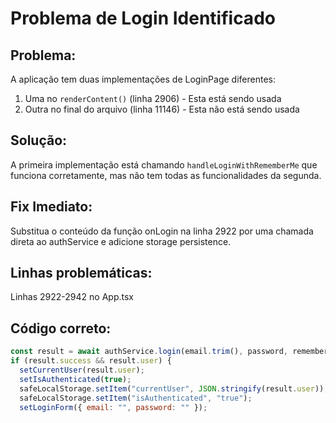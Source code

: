 # Problema de Login Identificado

## Problema:

A aplicação tem duas implementações de LoginPage diferentes:

1. Uma no `renderContent()` (linha 2906) - Esta está sendo usada
2. Outra no final do arquivo (linha 11146) - Esta não está sendo usada

## Solução:

A primeira implementação está chamando `handleLoginWithRememberMe` que funciona corretamente, mas não tem todas as funcionalidades da segunda.

## Fix Imediato:

Substitua o conteúdo da função onLogin na linha 2922 por uma chamada direta ao authService e adicione storage persistence.

## Linhas problemáticas:

Linhas 2922-2942 no App.tsx

## Código correto:

```javascript
const result = await authService.login(email.trim(), password, rememberMe);
if (result.success && result.user) {
  setCurrentUser(result.user);
  setIsAuthenticated(true);
  safeLocalStorage.setItem("currentUser", JSON.stringify(result.user));
  safeLocalStorage.setItem("isAuthenticated", "true");
  setLoginForm({ email: "", password: "" });
```
